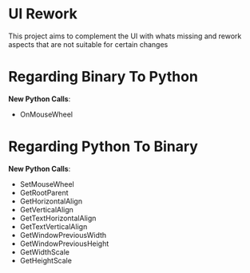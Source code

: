 # UI Rework
 
This project aims to complement the UI with whats missing and rework aspects that are not suitable for certain changes

# Regarding Binary To Python
 **New Python Calls**:
 - OnMouseWheel

# Regarding Python To Binary
 **New Python Calls**:
 - SetMouseWheel
 - GetRootParent
 - GetHorizontalAlign
 - GetVerticalAlign
 - GetTextHorizontalAlign
 - GetTextVerticalAlign
 - GetWindowPreviousWidth
 - GetWindowPreviousHeight
 - GetWidthScale
 - GetHeightScale
 